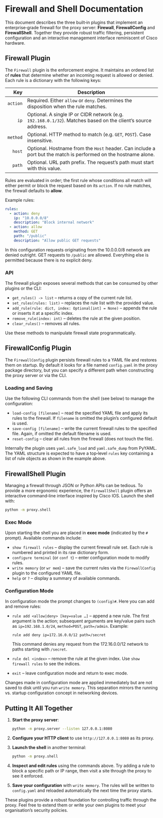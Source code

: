 # Firewall and Shell Documentation

This document describes the three built‑in plugins that implement an enterprise‑grade firewall for the proxy server: **Firewall**, **FirewallConfig** and **FirewallShell**.  Together they provide robust traffic filtering, persistent configuration and an interactive management interface reminiscent of Cisco hardware.

## Firewall Plugin

The `Firewall` plugin is the enforcement engine.  It maintains an ordered list of **rules** that determine whether an incoming request is allowed or denied.  Each rule is a dictionary with the following keys:

| Key     | Description                                                              |
|--------:|---------------------------------------------------------------------------|
| `action` | Required.  Either `allow` or `deny`.  Determines the disposition when the rule matches. |
| `ip`     | Optional.  A single IP or CIDR network (e.g. `192.168.0.1/32`).  Matches based on the client’s source address. |
| `method` | Optional.  HTTP method to match (e.g. `GET`, `POST`).  Case insensitive. |
| `host`   | Optional.  Hostname from the `Host` header.  Can include a port but the match is performed on the hostname alone. |
| `path`   | Optional.  URL path prefix.  The request’s path must start with this value. |

Rules are evaluated in order; the first rule whose conditions all match will either permit or block the request based on its `action`.  If no rule matches, the firewall defaults to **allow**.

Example rules:

```yaml
rules:
  - action: deny
    ip: "10.0.0.0/8"
    description: "Block internal network"
  - action: allow
    method: GET
    path: "/public"
    description: "Allow public GET requests"
```

In this configuration requests originating from the 10.0.0.0/8 network are denied outright.  GET requests to `/public` are allowed.  Everything else is permitted because there is no explicit deny.

### API

The firewall plugin exposes several methods that can be consumed by other plugins or the CLI:

* `get_rules() -> list` – returns a copy of the current rule list.
* `set_rules(rules: list)` – replaces the rule list with the provided value.
* `add_rule(rule: dict, index: Optional[int] = None)` – appends the rule or inserts it at a specific index.
* `remove_rule(index: int)` – deletes the rule at the given position.
* `clear_rules()` – removes all rules.

Use these methods to manipulate firewall state programmatically.

## FirewallConfig Plugin

The `FirewallConfig` plugin persists firewall rules to a YAML file and restores them on startup.  By default it looks for a file named `config.yaml` in the proxy package directory, but you can specify a different path when constructing the proxy server or via the CLI.

### Loading and Saving

Use the following CLI commands from the shell (see below) to manage the configuration:

* `load-config [filename]` – read the specified YAML file and apply its rules to the firewall.  If `filename` is omitted the plugin’s configured default is used.
* `save-config [filename]` – write the current firewall rules to the specified file.  Again, if omitted the default filename is used.
* `reset-config` – clear all rules from the firewall (does not touch the file).

Internally the plugin uses `yaml.safe_load` and `yaml.safe_dump` from PyYAML.  The YAML structure is expected to have a top‑level `rules` key containing a list of rule objects as shown in the example above.

## FirewallShell Plugin

Managing a firewall through JSON or Python APIs can be tedious.  To provide a more ergonomic experience, the `FirewallShell` plugin offers an interactive command‑line interface inspired by Cisco IOS.  Launch the shell with:

```bash
python -m proxy.shell
```

### Exec Mode

Upon starting the shell you are placed in **exec mode** (indicated by the `#` prompt).  Available commands include:

* `show firewall rules` – display the current firewall rule set.  Each rule is numbered and printed in its raw dictionary form.
* `configure terminal` (or `conf t`) – enter configuration mode to modify rules.
* `write memory` (or `wr mem`) – save the current rules via the `FirewallConfig` plugin to the configured YAML file.
* `help` or `?` – display a summary of available commands.

### Configuration Mode

In configuration mode the prompt changes to `(config)#`.  Here you can add and remove rules:

* `rule add <allow|deny> [key=value …]` – append a new rule.  The first argument is the action; subsequent arguments are key/value pairs such as `ip=192.168.1.0/24`, `method=POST`, `path=/admin`.  Example:

  ```
  rule add deny ip=172.16.0.0/12 path=/secret
  ```

  This command denies any request from the 172.16.0.0/12 network to paths starting with `/secret`.

* `rule del <index>` – remove the rule at the given index.  Use `show firewall rules` to see the indices.

* `exit` – leave configuration mode and return to exec mode.

Changes made in configuration mode are applied immediately but are not saved to disk until you run `write memory`.  This separation mirrors the running vs. startup configuration concept in networking devices.

## Putting It All Together

1. **Start the proxy server**:

   ```bash
   python -m proxy.server --listen 127.0.0.1:8080
   ```

2. **Configure your HTTP client** to use `http://127.0.0.1:8080` as its proxy.

3. **Launch the shell** in another terminal:

   ```bash
   python -m proxy.shell
   ```

4. **Inspect and edit rules** using the commands above.  Try adding a rule to block a specific path or IP range, then visit a site through the proxy to see it enforced.

5. **Save your configuration** with `write memory`.  The rules will be written to `config.yaml` and reloaded automatically the next time the proxy starts.

These plugins provide a robust foundation for controlling traffic through the proxy.  Feel free to extend them or write your own plugins to meet your organisation’s security policies.
